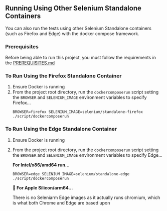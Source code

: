 ## Running Using Other Selenium Standalone Containers
You can also run the tests using other Selenium Standalone
containers (such as Firefox and Edge) with the docker compose
framework.

### Prerequisites
Before being able to run this project, you must follow the requirements
in the [PREREQUISITES.md](PREREQUISITES.md)

### To Run Using the Firefox Standalone Container
1. Ensure Docker is running
2. From the project root directory, run the `dockercomposerun`
   script setting the `BROWSER` and `SELENIUM_IMAGE`
   environment variables to specify Firefox...
   ```
   BROWSER=firefox SELENIUM_IMAGE=selenium/standalone-firefox ./script/dockercomposerun
   ```

### To Run Using the Edge Standalone Container
1. Ensure Docker is running
2. From the project root directory, run the `dockercomposerun`
   script setting the `BROWSER` and `SELENIUM_IMAGE`
   environment variables to specify Edge...

   **For Intel/x86/amd64 run...**
   ```
   BROWSER=edge SELENIUM_IMAGE=selenium/standalone-edge ./script/dockercomposerun
   ```

   **:apple: For Apple Silicon/arm64...**

   There is no Seleniarm Edge images as it actually runs chromium, which
   is what both Chrome and Edge are based upon
